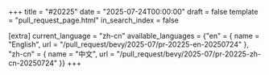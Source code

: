 +++
title = "#20225"
date = "2025-07-24T00:00:00"
draft = false
template = "pull_request_page.html"
in_search_index = false

[extra]
current_language = "zh-cn"
available_languages = {"en" = { name = "English", url = "/pull_request/bevy/2025-07/pr-20225-en-20250724" }, "zh-cn" = { name = "中文", url = "/pull_request/bevy/2025-07/pr-20225-zh-cn-20250724" }}
+++

